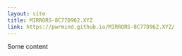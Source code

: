 ```yaml
---
layout: site
title: MIRRORS-8C77D962.XYZ
link: https://pwrmind.github.io/MIRRORS-8C77D962.XYZ/
---
```


Some content
